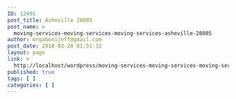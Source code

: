 ```yaml
---
ID: 12491
post_title: Asheville 28805
post_name: >
  moving-services-moving-services-moving-services-asheville-28805
author: mrgabonijeff@gmail.com
post_date: 2018-03-28 01:51:32
layout: page
link: >
  http://localhost/wordpress/moving-services-moving-services-moving-services-asheville-28805/
published: true
tags: [ ]
categories: [ ]
---
```

